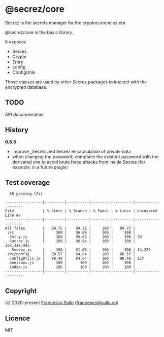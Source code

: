 # @secrez/core

Secrez is the secrets manager for the cryptocurrencies era.

@secrez/core is the basic library.

It exposes

- Secrez
- Crypto
- Entry
- config
- ConfigUtils

Those classes are used by other Secrez packages to interact with the encrypted database.

## TODO

API documentation

## History

**0.8.5**

- improve \_Secrez and Secrez encapsulation of private data
- when changing the password, compares the existent password with the derivated one to avoid brute force attacks from inside Secrez (for example, in a future plugin)

## Test coverage

```
  60 passing (2s)

-----------------|---------|----------|---------|---------|-------------------
File             | % Stmts | % Branch | % Funcs | % Lines | Uncovered Line #s
-----------------|---------|----------|---------|---------|-------------------
All files        |   99.75 |    94.31 |     100 |   99.75 |
 src             |     100 |    96.06 |     100 |     100 |
  Entry.js       |     100 |    95.65 |     100 |     100 | 39
  Secrez.js      |     100 |    96.94 |     100 |     100 | 154,319,442
  _Secrez.js     |     100 |    91.66 |     100 |     100 | 14,226
 src/config      |   98.57 |    84.84 |     100 |   98.57 |
  ConfigUtils.js |   98.48 |    84.84 |     100 |   98.48 | 137
  booleans.js    |     100 |      100 |     100 |     100 |
  index.js       |     100 |      100 |     100 |     100 |
-----------------|---------|----------|---------|---------|-------------------
```

## Copyright

(c) 2020-present [Francesco Sullo](https://francesco.sullo.co) (<francesco@sullo.co>)

## Licence

MIT
